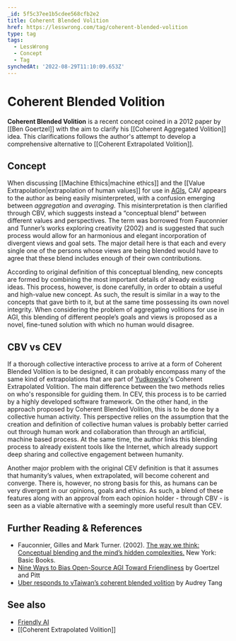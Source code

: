 ```yaml
---
_id: 5f5c37ee1b5cdee568cfb2e2
title: Coherent Blended Volition
href: https://lesswrong.com/tag/coherent-blended-volition
type: tag
tags:
  - LessWrong
  - Concept
  - Tag
synchedAt: '2022-08-29T11:10:09.653Z'
---
```

# Coherent Blended Volition

**Coherent Blended Volition** is a recent concept coined in a 2012 paper by [[Ben Goertzel]] with the aim to clarify his [[Coherent Aggregated Volition]] idea. This clarifications follows the author's attempt to develop a comprehensive alternative to [[Coherent Extrapolated Volition]].

## Concept

When discussing [[Machine Ethics|machine ethics]] and the [[Value Extrapolation|extrapolation of human values]] for use in [AGIs](https://wiki.lesswrong.com/wiki/AGI), CAV appears to the author as being easily misinterpreted, with a confusion emerging between _aggregation_ and _averaging_. This misinterpretation is then clarified through CBV, which suggests instead a “conceptual blend” between different values and perspectives. The term was borrowed from Fauconnier and Tunner’s works exploring creativity (2002) and is suggested that such process would allow for an harmonious and elegant incorporation of divergent views and goal sets. The major detail here is that each and every single one of the persons whose views are being blended would have to agree that these blend includes enough of their own contributions.

According to original definition of this conceptual blending, new concepts are formed by combining the most important details of already existing ideas. This process, however, is done carefully, in order to obtain a useful and high-value new concept. As such, the result is similar in a way to the concepts that gave birth to it, but at the same time possessing its own novel integrity. When considering the problem of aggregating volitions for use in AGI, this blending of different people’s goals and views is proposed as a novel, fine-tuned solution with which no human would disagree.

## CBV vs CEV

If a thorough collective interactive process to arrive at a form of Coherent Blended Volition is to be designed, it can probably encompass many of the same kind of extrapolations that are part of [Yudkowsky](https://wiki.lesswrong.com/wiki/Yudkowsky)'s Coherent Extrapolated Volition. The main difference between the two methods relies on who's responsible for guiding them. In CEV, this process is to be carried by a highly developed software framework. On the other hand, in the approach proposed by Coherent Blended Volition, this is to be done by a collective human activity. This perspective relies on the assumption that the creation and definition of collective human values is probably better carried out through human work and collaboration than through an artificial, machine based process. At the same time, the author links this blending process to already existent tools like the Internet, which already support deep sharing and collective engagement between humanity.

Another major problem with the original CEV definition is that it assumes that humanity’s values, when extrapolated, will become coherent and converge. There is, however, no strong basis for this, as humans can be very divergent in our opinions, goals and ethics. As such, a blend of these features along with an approval from each opinion holder - through CBV - is seen as a viable alternative with a seemingly more useful result than CEV.

## Further Reading & References

- Fauconnier, Gilles and Mark Turner. (2002). [The way we think: Conceptual blending and the mind’s hidden complexities.](http://gen.lib.rus.ec/book/index.php?md5=5AEA11CE62C01CD5FD1F7E17C4B283ED) New York: Basic Books.
- [Nine Ways to Bias Open-Source AGI Toward Friendliness](http://jetpress.org/v22/goertzel-pitt.htm) by Goertzel and Pitt
- [Uber responds to vTaiwan’s coherent blended volition](http://blog.pol.is/vtaiwan-uberx/) by Audrey Tang

## See also

- [Friendly AI](https://wiki.lesswrong.com/wiki/Friendly_AI)
- [[Coherent Extrapolated Volition]]